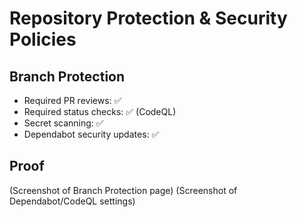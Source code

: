 # Repository Protection & Security Policies

## Branch Protection
- Required PR reviews: ✅
- Required status checks: ✅ (CodeQL)
- Secret scanning: ✅
- Dependabot security updates: ✅

## Proof
(Screenshot of Branch Protection page)
(Screenshot of Dependabot/CodeQL settings)
